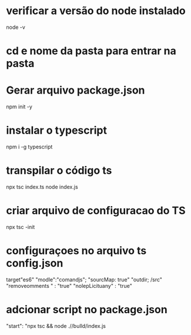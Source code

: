 # verificar a versão do node instalado 
node -v

# cd e nome da pasta para entrar na pasta

# Gerar arquivo package.json
npm init -y

# instalar o typescript
npm i -g typescript

# transpilar o código ts
npx tsc index.ts
node index.js 

# criar arquivo de configuracao do TS
npx tsc -init

# configuraçoes no arquivo ts config.json
target"es6"
"modle":"comandjs";
"sourcMap: true"
"outdir; /src"
"removeomments " : "true"
"nolepLicituany" : "true"

# adcionar script no package.json
"start": "npx tsc && node .//buIld/index.js